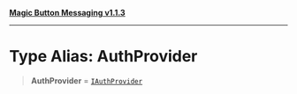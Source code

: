 [**Magic Button Messaging v1.1.3**](../README.md)

***

# Type Alias: AuthProvider

> **AuthProvider** = [`IAuthProvider`](../interfaces/IAuthProvider.md)
